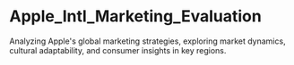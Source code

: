 # Apple_Intl_Marketing_Evaluation
Analyzing Apple's global marketing strategies, exploring market dynamics, cultural adaptability, and consumer insights in key regions.

